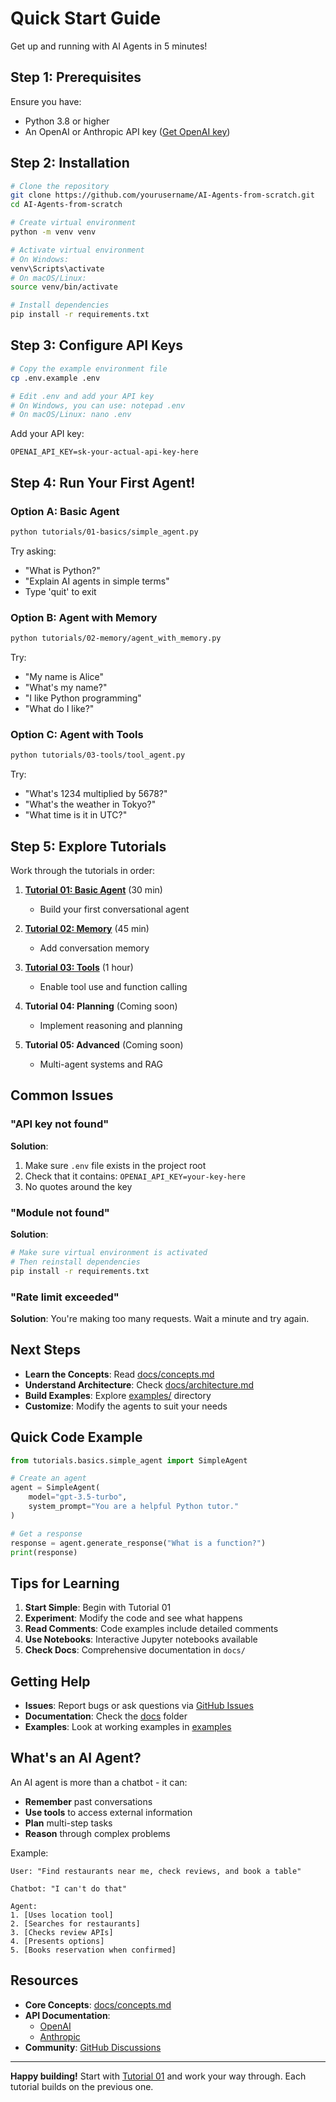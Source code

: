 # Quick Start Guide

Get up and running with AI Agents in 5 minutes!

## Step 1: Prerequisites

Ensure you have:
- Python 3.8 or higher
- An OpenAI or Anthropic API key ([Get OpenAI key](https://platform.openai.com/api-keys))

## Step 2: Installation

```bash
# Clone the repository
git clone https://github.com/yourusername/AI-Agents-from-scratch.git
cd AI-Agents-from-scratch

# Create virtual environment
python -m venv venv

# Activate virtual environment
# On Windows:
venv\Scripts\activate
# On macOS/Linux:
source venv/bin/activate

# Install dependencies
pip install -r requirements.txt
```

## Step 3: Configure API Keys

```bash
# Copy the example environment file
cp .env.example .env

# Edit .env and add your API key
# On Windows, you can use: notepad .env
# On macOS/Linux: nano .env
```

Add your API key:
```env
OPENAI_API_KEY=sk-your-actual-api-key-here
```

## Step 4: Run Your First Agent!

### Option A: Basic Agent

```bash
python tutorials/01-basics/simple_agent.py
```

Try asking:
- "What is Python?"
- "Explain AI agents in simple terms"
- Type 'quit' to exit

### Option B: Agent with Memory

```bash
python tutorials/02-memory/agent_with_memory.py
```

Try:
- "My name is Alice"
- "What's my name?"
- "I like Python programming"
- "What do I like?"

### Option C: Agent with Tools

```bash
python tutorials/03-tools/tool_agent.py
```

Try:
- "What's 1234 multiplied by 5678?"
- "What's the weather in Tokyo?"
- "What time is it in UTC?"

## Step 5: Explore Tutorials

Work through the tutorials in order:

1. **[Tutorial 01: Basic Agent](tutorials/01-basics/)** (30 min)
   - Build your first conversational agent

2. **[Tutorial 02: Memory](tutorials/02-memory/)** (45 min)
   - Add conversation memory

3. **[Tutorial 03: Tools](tutorials/03-tools/)** (1 hour)
   - Enable tool use and function calling

4. **Tutorial 04: Planning** (Coming soon)
   - Implement reasoning and planning

5. **Tutorial 05: Advanced** (Coming soon)
   - Multi-agent systems and RAG

## Common Issues

### "API key not found"

**Solution**:
1. Make sure `.env` file exists in the project root
2. Check that it contains: `OPENAI_API_KEY=your-key-here`
3. No quotes around the key

### "Module not found"

**Solution**:
```bash
# Make sure virtual environment is activated
# Then reinstall dependencies
pip install -r requirements.txt
```

### "Rate limit exceeded"

**Solution**: You're making too many requests. Wait a minute and try again.

## Next Steps

- **Learn the Concepts**: Read [docs/concepts.md](docs/concepts.md)
- **Understand Architecture**: Check [docs/architecture.md](docs/architecture.md)
- **Build Examples**: Explore [examples/](examples/) directory
- **Customize**: Modify the agents to suit your needs

## Quick Code Example

```python
from tutorials.basics.simple_agent import SimpleAgent

# Create an agent
agent = SimpleAgent(
    model="gpt-3.5-turbo",
    system_prompt="You are a helpful Python tutor."
)

# Get a response
response = agent.generate_response("What is a function?")
print(response)
```

## Tips for Learning

1. **Start Simple**: Begin with Tutorial 01
2. **Experiment**: Modify the code and see what happens
3. **Read Comments**: Code examples include detailed comments
4. **Use Notebooks**: Interactive Jupyter notebooks available
5. **Check Docs**: Comprehensive documentation in `docs/`

## Getting Help

- **Issues**: Report bugs or ask questions via [GitHub Issues](https://github.com/yourusername/AI-Agents-from-scratch/issues)
- **Documentation**: Check the [docs](docs/) folder
- **Examples**: Look at working examples in [examples](examples/)

## What's an AI Agent?

An AI agent is more than a chatbot - it can:
- **Remember** past conversations
- **Use tools** to access external information
- **Plan** multi-step tasks
- **Reason** through complex problems

Example:
```
User: "Find restaurants near me, check reviews, and book a table"

Chatbot: "I can't do that"

Agent:
1. [Uses location tool]
2. [Searches for restaurants]
3. [Checks review APIs]
4. [Presents options]
5. [Books reservation when confirmed]
```

## Resources

- **Core Concepts**: [docs/concepts.md](docs/concepts.md)
- **API Documentation**:
  - [OpenAI](https://platform.openai.com/docs)
  - [Anthropic](https://docs.anthropic.com)
- **Community**: [GitHub Discussions](https://github.com/yourusername/AI-Agents-from-scratch/discussions)

---

**Happy building!** Start with [Tutorial 01](tutorials/01-basics/) and work your way through. Each tutorial builds on the previous one.

